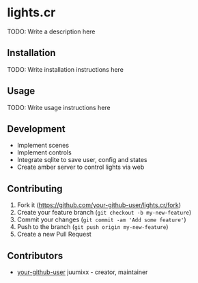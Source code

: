 # lights.cr

TODO: Write a description here

## Installation

TODO: Write installation instructions here

## Usage

TODO: Write usage instructions here

## Development

* Implement scenes
* Implement controls
* Integrate sqlite to save user, config and states
* Create amber server to control lights via web

## Contributing

1. Fork it (<https://github.com/your-github-user/lights.cr/fork>)
2. Create your feature branch (`git checkout -b my-new-feature`)
3. Commit your changes (`git commit -am 'Add some feature'`)
4. Push to the branch (`git push origin my-new-feature`)
5. Create a new Pull Request

## Contributors

- [your-github-user](https://github.com/your-github-user) juumixx - creator, maintainer
